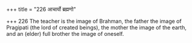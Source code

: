 +++
title = "226 आचार्यो ब्रह्मणो"

+++
226	The teacher is the image of Brahman, the father the image of Pragipati (the lord of created beings), the mother the image of the earth, and an (elder) full brother the image of oneself.